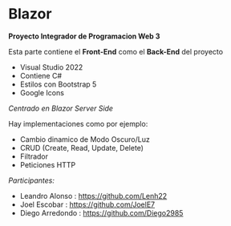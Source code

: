 # Blazor
**Proyecto Integrador de Programacion Web 3**

Esta parte contiene el **Front-End** como el **Back-End** del proyecto
- Visual Studio 2022
- Contiene C#
- Estilos con Bootstrap 5
- Google Icons

_Centrado en Blazor Server Side_

Hay implementaciones como por ejemplo:
- Cambio dinamico de Modo Oscuro/Luz
- CRUD (Create, Read, Update, Delete)
- Filtrador
- Peticiones HTTP

_Participantes:_
- Leandro Alonso : https://github.com/Lenh22
- Joel Escobar : https://github.com/JoelE7
- Diego Arredondo : https://github.com/Diego2985
